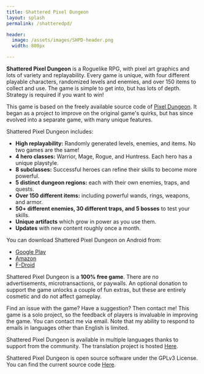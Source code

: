 ```yaml
---
title: Shattered Pixel Dungeon
layout: splash
permalink: /shatteredpd/

header:
  image: /assets/images/SHPD-header.png
  width: 800px

---
```


**Shattered Pixel Dungeon** is a Roguelike RPG, with pixel art graphics and lots of variety and replayability. Every game is unique, with four different playable characters, randomized levels and enemies, and over 150 items to collect and use. The game is simple to get into, but has lots of depth. Strategy is required if you want to win!

This game is based on the freely available source code of [Pixel Dungeon](http://pixeldungeon.watabou.ru/). It began as a project to improve on the original game's quirks, but has since evolved into a separate game, with many unique features.

Shattered Pixel Dungeon includes:
- **High replayability:** Randomly generated levels, enemies, and items. No two games are the same!
- **4 hero classes:** Warrior, Mage, Rogue, and Huntress. Each hero has a unique playstyle.
- **8 subclasses:** Successful heroes can refine their skills to become more powerful.
- **5 distinct dungeon regions:** each with their own enemies, traps, and quests.
- **Over 150 different items:** including powerful wands, rings, weapons, and armor.
- **50+ different enemies, 30 different traps, and 5 bosses** to test your skills.
- **Unique artifacts** which grow in power as you use them.
- **Updates** with new content roughly once a month.

You can download Shattered Pixel Dungeon on Android from:
- [Google Play](https://play.google.com/store/apps/details?id=com.shatteredpixel.shatteredpixeldungeon)
- [Amazon](https://www.amazon.com/Shattered-Pixel-Dungeon/dp/B00OH2C21M/)
- [F-Droid](https://f-droid.org/wiki/page/com.shatteredpixel.shatteredpixeldungeon)

Shattered Pixel Dungeon is a **100% free game**. There are no advertisements, microtransactions, or paywalls. An optional donation to support the game unlocks a couple of fun extras, but these are entirely cosmetic and do not affect gameplay.

Find an issue with the game? Have a suggestion? Then contact me! This game is a solo project, so the feedback of players is invaluable in improving the game. You can contact me via email. Note that my ability to respond to emails in languages other than English is limited.

Shattered Pixel Dungeon is available in multiple languages thanks to support from the community. The translation project is hosted [Here](https://www.transifex.com/shattered-pixel/shattered-pixel-dungeon). 

Shattered Pixel Dungeon is open source software under the GPLv3 License. You can find the current source code [Here](https://github.com/00-Evan/shattered-pixel-dungeon).
